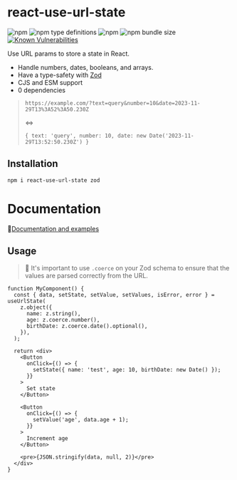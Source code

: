 # react-use-url-state

![npm](https://img.shields.io/npm/v/react-use-url-state?logo=npm)
![npm type definitions](https://img.shields.io/npm/types/react-use-url-state?logo=typescript)
![npm](https://img.shields.io/npm/dw/react-use-url-state)
![npm bundle size](https://img.shields.io/bundlephobia/min/react-use-url-state)
[![Known Vulnerabilities](https://snyk.io/test/npm/react-use-url-state/badge.svg)](https://snyk.io/test/npm/react-use-url-state)

Use URL params to store a state in React.

* Handle numbers, dates, booleans, and arrays.
* Have a type-safety with [Zod](https://zod.dev/)
* CJS and ESM support
* 0 dependencies

> `https://example.com/?text=query&number=10&date=2023-11-29T13%3A52%3A50.230Z`
> 
> <=>
> 
> `{ text: 'query', number: 10, date: new Date('2023-11-29T13:52:50.230Z') }`

## Installation

```sh
npm i react-use-url-state zod
```

# Documentation

📝[Documentation and examples](https://react-use-url-state.wrigglework.com/)

## Usage

> 💬 It's important to use `.coerce` on your Zod schema to ensure that the values are parsed correctly from the URL. 

```tsx
function MyComponent() {
  const { data, setState, setValue, setValues, isError, error } = useUrlState(
    z.object({
      name: z.string(),
      age: z.coerce.number(),
      birthDate: z.coerce.date().optional(),
    }),
  );

  return <div>
    <Button
      onClick={() => {
        setState({ name: 'test', age: 10, birthDate: new Date() });
      }}
    >
      Set state
    </Button>

    <Button
      onClick={() => {
        setValue('age', data.age + 1);
      }}
    >
      Increment age
    </Button>

    <pre>{JSON.stringify(data, null, 2)}</pre>
  </div>
}
```
